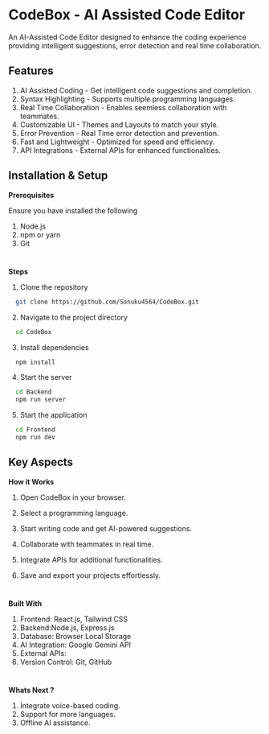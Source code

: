 
# CodeBox - AI Assisted Code Editor

An AI-Assisted Code Editor designed to enhance the coding experience providing intelligent suggestions, error detection and real time collaboration.


## Features

1. AI Assisted Coding - Get intelligent code suggestions and completion.
2. Syntax Highlighting - Supports multiple programming languages.
3. Real Time Collaboration - Enables seemless collaboration with teammates.
4. Customizable UI - Themes and Layouts to match your style.
5. Error Prevention - Real Time error detection and prevention.
6. Fast and Lightweight - Optimized for speed and efficiency.
7. API Integrations - External APIs for enhanced functionalities.
## Installation & Setup

**Prerequisites**

Ensure you have installed the following
1. Node.js
2. npm or yarn
3. Git

#
**Steps**

1. Clone the repository

```bash
  git clone https://github.com/Sonuku4564/CodeBox.git
```
2. Navigate to the project directory

```bash
  cd CodeBox
```
3. Install dependencies

```bash
  npm install
```
4. Start the server

```bash
  cd Backend
  npm run server
```
5. Start the application

```bash
  cd Frontend
  npm run dev
```

## Key Aspects

**How it Works**

1. Open CodeBox in your browser.

2. Select a programming language.

3. Start writing code and get AI-powered suggestions.

4. Collaborate with teammates in real time.

5. Integrate APIs for additional functionalities.

6. Save and export your projects effortlessly.

#
**Built With**

1. Frontend: React.js, Tailwind CSS
2. Backend:Node.js, Express.js
3. Database: Browser Local Storage
4. AI Integration: Google Gemini API
5. External APIs:
6. Version Control: Git, GitHub

#
**Whats Next ?**
1. Integrate voice-based coding.
2. Support for more languages.
3. Offline AI assistance.
